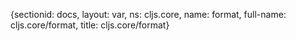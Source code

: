{sectionid: docs, layout: var, ns: cljs.core, name: format, full-name: cljs.core/format,
  title: cljs.core/format}
